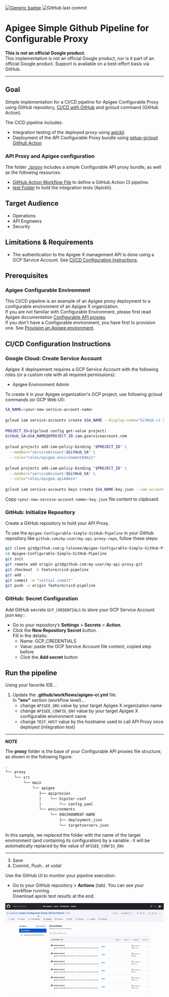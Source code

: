 [![Generic badge](https://img.shields.io/badge/status-beta-yellow.svg)](https://shields.io/) ![GitHub last commit](https://img.shields.io/github/last-commit/g-lalevee/Apigee-Configurable-Simple-GitHub-Pipeline) 


# Apigee Simple Github Pipeline for Configurable Proxy

**This is not an official Google product.**<BR>This implementation is not an official Google product, nor is it part of an official Google product. Support is available on a best-effort basis via GitHub.

***

## Goal

Simple implementation for a CI/CD pipeline for Apigee Configurable Proxy using GitHub repository, 
[CI/CD with GitHub](https://docs.GitHub.com/ee/ci/introduction/) and gcloud command (GitHub Action).

The CICD pipeline includes:

- Integration testing of the deployed proxy using
  [apickli](https://github.com/apickli/apickli)
- Deployment of the API Configurable Proxy bundle using
  [setup-gcloud GitHub Action](https://github.com/google-github-actions/setup-gcloud)


### API Proxy and Apigee configuration

The folder [./proxy](./proxy) includes a simple Configurable API proxy bundle, as well as the following resources:

- [GitHub Action Workflow File](.github/workflows/apigee-ci.yml) to define a GitHub Action CI pipeline.
- [test Folder](./test) to hold the integration tests (Apickli).


## Target Audience

- Operations
- API Engineers
- Security


## Limitations & Requirements

- The authentication to the Apigee X management API is done using a GCP Service Account. See [CI/CD Configuration Instructions](#CI/CD-Configuration-Instructions).


## Prerequisites

### Apigee Configurable Environment

This CI/CD pipeline is an example of an Apigee proxy deployment to a configurable environment of an Apigee X organization. <BR>
If you are not familiar with Configurable Environment, please first read Apigee documentation [Configurable API proxies](https://cloud.google.com/apigee/docs/api-platform/develop/configurable-api-proxies).<BR>
If you don't have a Configurable environment, you have first to provision one. See [Provision an Apigee environment](https://cloud.google.com/apigee/docs/api-platform/develop/create-configurable-proxy#provision-an-apigee-environment).


## CI/CD Configuration Instructions


### Google Cloud: Create Service Account

Apigee X deployement requires a GCP Service Account with the following roles (or a custom role with all required permissions):

- Apigee Environment Admin

To create it in your Apigee organization's GCP project, use following gcloud commands (or GCP Web UI):

```sh
SA_NAME=<your-new-service-account-name>

gcloud iam service-accounts create $SA_NAME --display-name="GitHub-ci Service Account"

PROJECT_ID=$(gcloud config get-value project)
GitHub_SA=$SA_NAME@$PROJECT_ID.iam.gserviceaccount.com

gcloud projects add-iam-policy-binding "$PROJECT_ID" \
  --member="serviceAccount:$GitHub_SA" \
  --role="roles/apigee.environmentAdmin"

gcloud projects add-iam-policy-binding "$PROJECT_ID" \
  --member="serviceAccount:$GitHub_SA" \
  --role="roles/apigee.apiAdmin"

gcloud iam service-accounts keys create $SA_NAME-key.json --iam-account=$GitHub_SA --key-file-type=json 

```

Copy `<your-new-service-account-name>-key.json` file content to clipboard. 


### GitHub: Initialize Repository

Create a GitHub repository to hold your API Proxy. 

To use the `Apigee-Configurable-Simple-GitHub-Pipeline` in your GitHub repository like `github.com/my-user/my-api-proxy-repo`, follow these steps:

```bash
git clone git@github.com:g-lalevee/Apigee-Configurable-Simple-GitHub-Pipeline.git
cd Apigee-Configurable-Simple-GitHub-Pipeline
git init
git remote add origin git@github.com:my-user/my-api-proxy.git
git checkout -b feature/cicd-pipeline
git add .
git commit -m "initial commit"
git push -u origin feature/cicd-pipeline
```


### GitHub: Secret Configuration 

Add GitHub secrets `GCP_CREDENTIALS` to store your GCP Service Account json key::
- Go to your repository’s **Settings** > **Secrets** > **Action**.
- Click the **New Repository Secret** button.<BR>Fill in the details:
  - Name: GCP_CREDENTIALS
  - Value: paste the GCP Service Account file content, copied step before
  - Click the **Add secret** button


## Run the pipeline

Using your favorite IDE...
1.  Update the **.github/workflows/apigee-ci.yml** file.<BR>
In **"env"** section (workflow level)...
    - change `APIGEE_ORG` value by your target Apigee X organization name
    - change `APIGEE_CONFIG_ENV` value by your target Apigee X configurable environment name
    - change `TEST_HOST` value by the hostname used to call API Proxy once deployed (integration test)

---
**NOTE**

The **proxy** folder is the base of your Configurable API proxies file structure, as shown in the following figure:

```sh
.
└── proxy
    └── src
        └── main
            └── apigee
               ├── apiproxies
               |    └── hipster-conf 
               |        └── config.yaml
               └── environments
                    └── ENVIRONMENT-NAME
                        ├── deployment.json
                        └── targetservers.json
```

In this sample, we replaced the folder with the name of the target environment (and containing its configuration) by a variable : it will be automatically replaced by the value of `APIGEE_CONFIG_ENV`

---

3. Save
4. Commit, Push.. et voila!

Use the GitHub UI to monitor your pipeline execution:

- Go to your GitHub repository > **Actions** (tab). You can see your workflow running.<BR>Download apicki test results at the end.

![GitHub CICD Pipeline](img/conf-proxy-deployment.gif)<BR>&nbsp;<BR>




